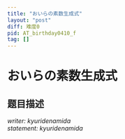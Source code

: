 ```yaml
---
title: "おいらの素数生成式"
layout: "post"
diff: 难度0
pid: AT_birthday0410_f
tag: []
---
```


# おいらの素数生成式

## 题目描述

[problemUrl]: https://atcoder.jp/contests/birthday0410/tasks/birthday0410_f

*writer: kyuridenamida*  
*statement: kyuridenamida*

